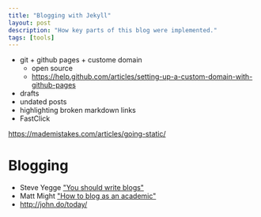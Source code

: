 ```yaml
---
title: "Blogging with Jekyll"
layout: post
description: "How key parts of this blog were implemented."
tags: [tools]
---
```


- git + github pages + custome domain
  - open source
  - https://help.github.com/articles/setting-up-a-custom-domain-with-github-pages
- drafts
- undated posts
- highlighting broken markdown links
- FastClick


https://mademistakes.com/articles/going-static/


# Blogging

* Steve Yegge
  ["You should write blogs"](https://sites.google.com/site/steveyegge2/you-should-write-blogs)
* Matt Might
  ["How to blog as an academic"](http://matt.might.net/articles/how-to-blog-as-an-academic/)
* http://john.do/today/


[github-seo]: https://help.github.com/articles/search-engine-optimization-for-github-pages/
